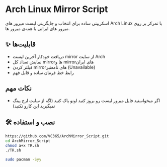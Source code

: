 # Arch Linux Mirror Script

اسکریپتی ساده برای انتخاب و جایگزینی لیست میرور های Arch Linux با تمرکز بر روی میرور های ایرانی یا همه‌ی میرور ها.

## ✨ قابلیت‌ها

- دریافت خودکار آخرین لیست mirror از سایت Arch
- نمایش تعداد کل mirrorها و mirrorهای ایران
- فیلتر کردن mirrorهای نامعتبر (Unavailable)
- رابط خط فرمان ساده و قابل فهم

## نکات مهم

- اگر میخواستید فایل میرور لیست رو بروز کنید اونو پاک کنید (اگه از سایت ارچ پینگ نمیگیرید این کارو نکنید)

## 🛠 نصب و استفاده

```bash
https://github.com/VC365/ArchMirror_Script.git
cd ArchMirror_Script
chmod a+x TR.sh
./TR.sh

sudo pacman -Syy
```

